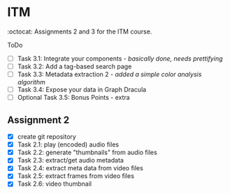 # ITM
:octocat: Assignments 2 and 3 for the ITM course.

ToDo
- [ ] Task 3.1: Integrate your components - _basically done, needs prettifying_
- [ ] Task 3.2: Add a tag-based search page
- [ ] Task 3.3: Metadata extraction 2 - _added a simple color analysis algorithm_
- [ ] Task 3.4: Expose your data in Graph Dracula
- [ ] Optional Task 3.5: Bonus Points - extra

## Assignment 2 ##
- [x] create git repository
- [x] Task 2.1: play (encoded) audio files
- [x] Task 2.2: generate "thumbnails" from audio files
- [x] Task 2.3: extract/get audio metadata
- [x] Task 2.4: extract meta data from video files
- [x] Task 2.5: extract frames from video files
- [x] Task 2.6: video thumbnail
